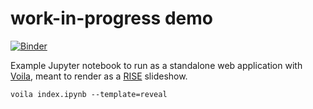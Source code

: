 # work-in-progress demo

[![Binder](https://mybinder.org/badge.svg)](https://mybinder.org/v2/gh/mkcor/voila-reveal-example/master)

Example Jupyter notebook to run as a standalone web application with
[Voila](https://github.com/QuantStack/voila), meant to render as a
[RISE](https://github.com/damianavila/RISE) slideshow.

    voila index.ipynb --template=reveal
